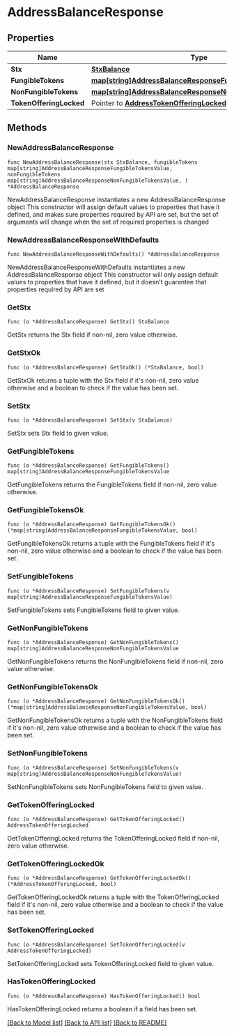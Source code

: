 # AddressBalanceResponse

## Properties

Name | Type | Description | Notes
------------ | ------------- | ------------- | -------------
**Stx** | [**StxBalance**](StxBalance.md) |  | 
**FungibleTokens** | [**map[string]AddressBalanceResponseFungibleTokensValue**](AddressBalanceResponseFungibleTokensValue.md) |  | 
**NonFungibleTokens** | [**map[string]AddressBalanceResponseNonFungibleTokensValue**](AddressBalanceResponseNonFungibleTokensValue.md) |  | 
**TokenOfferingLocked** | Pointer to [**AddressTokenOfferingLocked**](AddressTokenOfferingLocked.md) |  | [optional] 

## Methods

### NewAddressBalanceResponse

`func NewAddressBalanceResponse(stx StxBalance, fungibleTokens map[string]AddressBalanceResponseFungibleTokensValue, nonFungibleTokens map[string]AddressBalanceResponseNonFungibleTokensValue, ) *AddressBalanceResponse`

NewAddressBalanceResponse instantiates a new AddressBalanceResponse object
This constructor will assign default values to properties that have it defined,
and makes sure properties required by API are set, but the set of arguments
will change when the set of required properties is changed

### NewAddressBalanceResponseWithDefaults

`func NewAddressBalanceResponseWithDefaults() *AddressBalanceResponse`

NewAddressBalanceResponseWithDefaults instantiates a new AddressBalanceResponse object
This constructor will only assign default values to properties that have it defined,
but it doesn't guarantee that properties required by API are set

### GetStx

`func (o *AddressBalanceResponse) GetStx() StxBalance`

GetStx returns the Stx field if non-nil, zero value otherwise.

### GetStxOk

`func (o *AddressBalanceResponse) GetStxOk() (*StxBalance, bool)`

GetStxOk returns a tuple with the Stx field if it's non-nil, zero value otherwise
and a boolean to check if the value has been set.

### SetStx

`func (o *AddressBalanceResponse) SetStx(v StxBalance)`

SetStx sets Stx field to given value.


### GetFungibleTokens

`func (o *AddressBalanceResponse) GetFungibleTokens() map[string]AddressBalanceResponseFungibleTokensValue`

GetFungibleTokens returns the FungibleTokens field if non-nil, zero value otherwise.

### GetFungibleTokensOk

`func (o *AddressBalanceResponse) GetFungibleTokensOk() (*map[string]AddressBalanceResponseFungibleTokensValue, bool)`

GetFungibleTokensOk returns a tuple with the FungibleTokens field if it's non-nil, zero value otherwise
and a boolean to check if the value has been set.

### SetFungibleTokens

`func (o *AddressBalanceResponse) SetFungibleTokens(v map[string]AddressBalanceResponseFungibleTokensValue)`

SetFungibleTokens sets FungibleTokens field to given value.


### GetNonFungibleTokens

`func (o *AddressBalanceResponse) GetNonFungibleTokens() map[string]AddressBalanceResponseNonFungibleTokensValue`

GetNonFungibleTokens returns the NonFungibleTokens field if non-nil, zero value otherwise.

### GetNonFungibleTokensOk

`func (o *AddressBalanceResponse) GetNonFungibleTokensOk() (*map[string]AddressBalanceResponseNonFungibleTokensValue, bool)`

GetNonFungibleTokensOk returns a tuple with the NonFungibleTokens field if it's non-nil, zero value otherwise
and a boolean to check if the value has been set.

### SetNonFungibleTokens

`func (o *AddressBalanceResponse) SetNonFungibleTokens(v map[string]AddressBalanceResponseNonFungibleTokensValue)`

SetNonFungibleTokens sets NonFungibleTokens field to given value.


### GetTokenOfferingLocked

`func (o *AddressBalanceResponse) GetTokenOfferingLocked() AddressTokenOfferingLocked`

GetTokenOfferingLocked returns the TokenOfferingLocked field if non-nil, zero value otherwise.

### GetTokenOfferingLockedOk

`func (o *AddressBalanceResponse) GetTokenOfferingLockedOk() (*AddressTokenOfferingLocked, bool)`

GetTokenOfferingLockedOk returns a tuple with the TokenOfferingLocked field if it's non-nil, zero value otherwise
and a boolean to check if the value has been set.

### SetTokenOfferingLocked

`func (o *AddressBalanceResponse) SetTokenOfferingLocked(v AddressTokenOfferingLocked)`

SetTokenOfferingLocked sets TokenOfferingLocked field to given value.

### HasTokenOfferingLocked

`func (o *AddressBalanceResponse) HasTokenOfferingLocked() bool`

HasTokenOfferingLocked returns a boolean if a field has been set.


[[Back to Model list]](../README.md#documentation-for-models) [[Back to API list]](../README.md#documentation-for-api-endpoints) [[Back to README]](../README.md)


